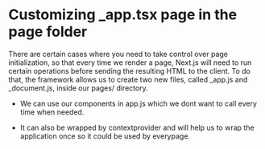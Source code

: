 # Customizing \_app.tsx page in the page folder

There are certain cases where you need to take control over page initialization, so that
every time we render a page, Next.js will need to run certain operations before sending
the resulting HTML to the client. To do that, the framework allows us to create two new
files, called \_app.js and \_document.js, inside our pages/ directory.

- We can use our components in app.js which we dont want to call every time when needed.

- It can also be wrapped by contextprovider and will help us to wrap the application once so it could be used by everypage.
